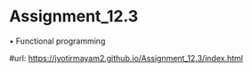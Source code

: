 # Assignment_12.3
• Functional programming

#url: https://jyotirmayam2.github.io/Assignment_12.3/index.html